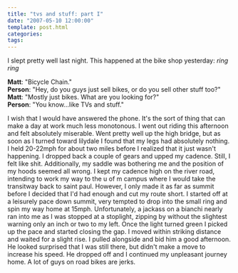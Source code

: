 ```yaml
---
title: "tvs and stuff: part I"
date: "2007-05-10 12:00:00"
template: post.html
categories: 
tags: 
---
```


I slept pretty well last night. This happened at the bike shop yesterday: *ring ring* 

**Matt**: "Bicycle Chain."  
**Person**: "Hey, do you guys just sell bikes, or do you sell other stuff too?"  
**Matt**: "Mostly just bikes. What are you looking for?"  
**Person**: "You know...like TVs and stuff." 

I wish that I would have answered the phone. It's the sort of thing that can make a day at work much less monotonous. I went out riding this afternoon and felt absolutely miserable. Went pretty well up the high bridge, but as soon as I turned toward lilydale I found that my legs had absolutely nothing. I held 20-22mph for about two miles before I realized that it just wasn't happening. I dropped back a couple of gears and upped my cadence. Still, I felt like shit. Additionally, my saddle was bothering me and the position of my hoods seemed all wrong. I kept my cadence high on the river road, intending to work my way to the u of m campus where I would take the transitway back to saint paul. However, I only made it as far as summit before I decided that I'd had enough and cut my route short. I started off at a leisurely pace down summit, very tempted to drop into the small ring and spin my way home at 15mph. Unfortunately, a jackass on a bianchi nearly ran into me as I was stopped at a stoplight, zipping by without the slightest warning only an inch or two to my left. Once the light turned green I picked up the pace and started closing the gap. I moved within striking distance and waited for a slight rise. I pulled alongside and bid him a good afternoon. He looked surprised that I was still there, but didn't make a move to increase his speed. He dropped off and I continued my unpleasant journey home. A lot of guys on road bikes are jerks.